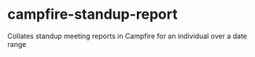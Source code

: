 campfire-standup-report
=======================

Collates standup meeting reports in Campfire for an individual over a date range
